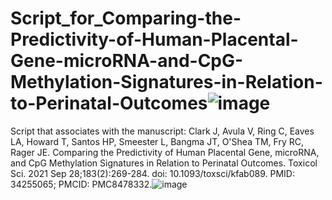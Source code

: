 # Script_for_Comparing-the-Predictivity-of-Human-Placental-Gene-microRNA-and-CpG-Methylation-Signatures-in-Relation-to-Perinatal-Outcomes![image](https://user-images.githubusercontent.com/72747901/146384447-2457b52b-a20c-49cc-b97e-1723b5b78790.png)

Script that associates with the manuscript: Clark J, Avula V, Ring C, Eaves LA, Howard T, Santos HP, Smeester L, Bangma JT, O'Shea TM, Fry RC, Rager JE. Comparing the Predictivity of Human Placental Gene, microRNA, and CpG Methylation Signatures in Relation to Perinatal Outcomes. Toxicol Sci. 2021 Sep 28;183(2):269-284. doi: 10.1093/toxsci/kfab089. PMID: 34255065; PMCID: PMC8478332.![image](https://user-images.githubusercontent.com/72747901/146384433-253c61f7-6df3-4b11-a1da-f871c7aeda21.png)

